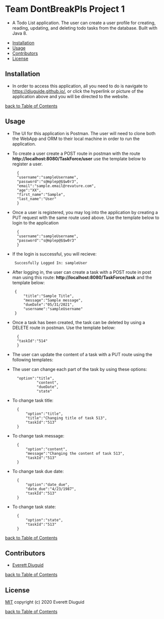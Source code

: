 # Team DontBreakPls Project 1

- A Todo List application. The user can create a user profile for creating, reading, updating, and deleting todo tasks from the database. Built with Java 8.

</a>

- [Installation](#installation)
- [Usage](#usage)
- [Contributors](#contributors)
- [License](#license)

## Installation

- In order to access this application, all you need to do is navigate to <https://diuguide.github.io/>, or click the hyperlink or picture of the application above and you will be directed to the website.

[back to Table of Contents](#table-of-contents)

## Usage

- The UI for this application is Postman. The user will need to clone both the WebApp and ORM to their local machine in order to run the application.
- To create a user create a POST route in postman with the route **http://localhost:8080/TaskForce/user** use the template below to register a user.

        {
        "username":"sampleUsername",
        "password":"s@mplep@$$w0r3",
        "email":"sample.email@revature.com",
        "age":"XX",
        "first_name":"Sample",
        "last_name":"User"
        }

- Once a user is registered, you may log into the application by creating a PUT request with the same route used above. Use the template below to login to the application

        {
        "username":"sampleUsername",
        "password":"s@mplep@$$w0r3"
        }

- If the login is successful, you will recieve:

       Succesfully Logged In: sampleUser

- After logging in, the user can create a task with a POST route in post man using this route: **http://localhost:8080/TaskForce/task** and the template below:

       {
           "title":"Sample Title",
           "message":"Sample message",
           "dueDate":"05/31/2021",
           "username":"sampleUsername"
       }

- Once a task has been created, the task can be deleted by using a DELETE route in postman. Use the template below:

        {
        "taskId":"514"
        }

- The user can update the content of a task with a PUT route using the following templates:

- The user can change each part of the task by using these options:

        "option":"title",
                 "content",
                 "dueDate",
                 "state"

- To change task title:

        {
            "option":"title",
            "title":"Changing title of task 513",
            "taskId":"513"
        }

- To change task message:

        {
            "option":"content",
            "message":"Changing the content of task 513",
            "taskId":"513"
        }

- To change task due date:

        {
            "option":"date_due",
            "date_due":"4/23/1987",
            "taskId":"513"
        }

- To change task state:

        {
            "option":"state",
            "taskId":"513"
        }

[back to Table of Contents](#table-of-contents)

## Contributors

- [Everett Diuguid](https://github.com/diuguide/)

[back to Table of Contents](#table-of-contents)

## License

[MIT](LICENSE) copyright (c) 2020 Everett Diuguid

[back to Table of Contents](#table-of-contents)
